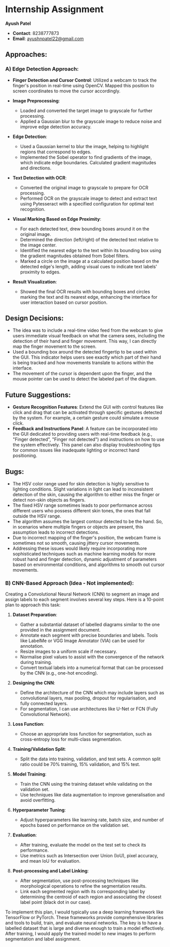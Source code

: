 # Internship Assignment

**Ayush Patel**

- **Contact**: 8238777873
- **Email**: ayushnpatel22@gmail.com

## Approaches:

### A) Edge Detection Approach:

- **Finger Detection and Cursor Control**: Utilized a webcam to track the finger's position in real-time using OpenCV. Mapped this position to screen coordinates to move the cursor accordingly.

- **Image Preprocessing**:
  - Loaded and converted the target image to grayscale for further processing.
  - Applied a Gaussian blur to the grayscale image to reduce noise and improve edge detection accuracy.

- **Edge Detection**:
  - Used a Gaussian kernel to blur the image, helping to highlight regions that correspond to edges.
  - Implemented the Sobel operator to find gradients of the image, which indicate edge boundaries. Calculated gradient magnitudes and directions.

- **Text Detection with OCR**:
  - Converted the original image to grayscale to prepare for OCR processing.
  - Performed OCR on the grayscale image to detect and extract text using Pytesseract with a specified configuration for optimal text recognition.

- **Visual Marking Based on Edge Proximity**:
  - For each detected text, drew bounding boxes around it on the original image.
  - Determined the direction (left/right) of the detected text relative to the image center.
  - Identified the nearest edge to the text within its bounding box using the gradient magnitudes obtained from Sobel filters.
  - Marked a circle on the image at a calculated position based on the detected edge's length, adding visual cues to indicate text labels' proximity to edges.

- **Result Visualization**:
  - Showed the final OCR results with bounding boxes and circles marking the text and its nearest edge, enhancing the interface for user interaction based on cursor position.

## Design Decisions:

- The idea was to include a real-time video feed from the webcam to give users immediate visual feedback on what the camera sees, including the detection of their hand and finger movement. This way, I can directly map the finger movement to the screen.
- Used a bounding box around the detected fingertip to be used within the GUI. This indicator helps users see exactly which part of their hand is being tracked and how movements translate to actions within the interface.
- The movement of the cursor is dependent upon the finger, and the mouse pointer can be used to detect the labeled part of the diagram.

## Future Suggestions:

- **Gesture Recognition Features**: Extend the GUI with control features like click and drag that can be activated through specific gestures detected by the system. For example, a certain gesture could simulate a mouse click.
- **Feedback and Instructions Panel**: A feature can be incorporated into the GUI dedicated to providing users with real-time feedback (e.g., "Finger detected", "Finger not detected") and instructions on how to use the system effectively. This panel can also display troubleshooting tips for common issues like inadequate lighting or incorrect hand positioning.

## Bugs:

- The HSV color range used for skin detection is highly sensitive to lighting conditions. Slight variations in light can lead to inconsistent detection of the skin, causing the algorithm to either miss the finger or detect non-skin objects as fingers.
- The fixed HSV range sometimes leads to poor performance across different users who possess different skin tones, the ones that fall outside the HSV range.
- The algorithm assumes the largest contour detected to be the hand. So, in scenarios where multiple fingers or objects are present, this assumption leads to incorrect detections.
- Due to incorrect mapping of the finger's position, the webcam frame is sometimes not so smooth, causing jittery cursor movements.
- Addressing these issues would likely require incorporating more sophisticated techniques such as machine learning models for more robust hand and finger detection, dynamic adjustment of parameters based on environmental conditions, and algorithms to smooth out cursor movements.

### B) CNN-Based Approach (Idea - Not implemented):
Creating a Convolutional Neural Network (CNN) to segment an image and assign labels to each segment involves several key steps. Here is a 10-point plan to approach this task:

1. **Dataset Preparation**:
   - Gather a substantial dataset of labelled diagrams similar to the one provided in the assignment document.
   - Annotate each segment with precise boundaries and labels. Tools like LabelMe or VGG Image Annotator (VIA) can be used for annotation.
   - Resize images to a uniform scale if necessary.
   - Normalise pixel values to assist with the convergence of the network during training.
   - Convert textual labels into a numerical format that can be processed by the CNN (e.g., one-hot encoding).



2. **Designing the CNN**:
   - Define the architecture of the CNN which may include layers such as convolutional layers, max pooling, dropout for regularisation, and fully connected layers.
   - For segmentation, I can use architectures like U-Net or FCN (Fully Convolutional Network).

3. **Loss Function**:
   - Choose an appropriate loss function for segmentation, such as cross-entropy loss for multi-class segmentation.

4. **Training/Validation Split**:
   - Split the data into training, validation, and test sets. A common split ratio could be 70% training, 15% validation, and 15% test.

5. **Model Training**:
   - Train the CNN using the training dataset while validating on the validation set.
   - Use techniques like data augmentation to improve generalisation and avoid overfitting.

6. **Hyperparameter Tuning**:
   - Adjust hyperparameters like learning rate, batch size, and number of epochs based on performance on the validation set.

7. **Evaluation**:
   - After training, evaluate the model on the test set to check its performance.
   - Use metrics such as Intersection over Union (IoU), pixel accuracy, and mean IoU for evaluation.

8. **Post-processing and Label Linking**:
    - After segmentation, use post-processing techniques like morphological operations to refine the segmentation results.
    - Link each segmented region with its corresponding label by determining the centroid of each region and associating the closest label point (black dot in our case).

To implement this plan, I would typically use a deep learning framework like TensorFlow or PyTorch. These frameworks provide comprehensive libraries and tools to build, train, and evaluate neural networks. The key is to have a labelled dataset that is large and diverse enough to train a model effectively. After training, I would apply the trained model to new images to perform segmentation and label assignment.

